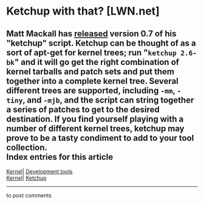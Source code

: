 # Ketchup with that? [LWN.net]

Matt Mackall has [released](/Articles/82044/) version 0.7 of his "ketchup" script. Ketchup can be thought of as a sort of apt-get for kernel trees; run "`ketchup 2.6-bk`" and it will go get the right combination of kernel tarballs and patch sets and put them together into a complete kernel tree. Several different trees are supported, including `-mm`, `-tiny`, and `-mjb`, and the script can string together a series of patches to get to the desired destination. If you find yourself playing with a number of different kernel trees, ketchup may prove to be a tasty condiment to add to your tool collection.  
Index entries for this article  
---  
[Kernel](/Kernel/Index)| [Development tools](/Kernel/Index#Development_tools)  
[Kernel](/Kernel/Index)| [Ketchup](/Kernel/Index#Ketchup)  
  


* * *

to post comments 
